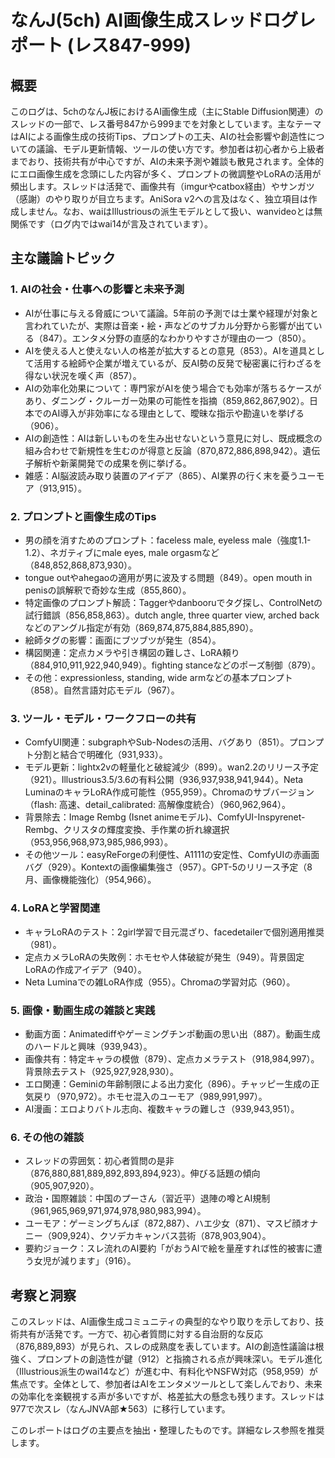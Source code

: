 # なんJ(5ch) AI画像生成スレッドログレポート (レス847-999)

## 概要
このログは、5chのなんJ板におけるAI画像生成（主にStable Diffusion関連）のスレッドの一部で、レス番号847から999までを対象としています。主なテーマはAIによる画像生成の技術Tips、プロンプトの工夫、AIの社会影響や創造性についての議論、モデル更新情報、ツールの使い方です。参加者は初心者から上級者までおり、技術共有が中心ですが、AIの未来予測や雑談も散見されます。全体的にエロ画像生成を念頭にした内容が多く、プロンプトの微調整やLoRAの活用が頻出します。スレッドは活発で、画像共有（imgurやcatbox経由）やサンガツ（感謝）のやり取りが目立ちます。AniSora v2への言及はなく、独立項目は作成しません。なお、waiはIllustriousの派生モデルとして扱い、wanvideoとは無関係です（ログ内ではwai14が言及されています）。

## 主な議論トピック
### 1. AIの社会・仕事への影響と未来予測
- AIが仕事に与える脅威について議論。5年前の予測では士業や経理が対象と言われていたが、実際は音楽・絵・声などのサブカル分野から影響が出ている（847）。エンタメ分野の直感的なわかりやすさが理由の一つ（850）。
- AIを使える人と使えない人の格差が拡大するとの意見（853）。AIを道具として活用する絵師や企業が増えているが、反AI勢の反発で秘密裏に行わざるを得ない状況を嘆く声（857）。
- AIの効率化効果について：専門家がAIを使う場合でも効率が落ちるケースがあり、ダニング・クルーガー効果の可能性を指摘（859,862,867,902）。日本でのAI導入が非効率になる理由として、曖昧な指示や勘違いを挙げる（906）。
- AIの創造性：AIは新しいものを生み出せないという意見に対し、既成概念の組み合わせで新規性を生むのが得意と反論（870,872,886,898,942）。遺伝子解析や新薬開発での成果を例に挙げる。
- 雑感：AI脳波読み取り装置のアイデア（865）、AI業界の行く末を憂うユーモア（913,915）。

### 2. プロンプトと画像生成のTips
- 男の顔を消すためのプロンプト：faceless male, eyeless male（強度1.1-1.2）、ネガティブにmale eyes, male orgasmなど（848,852,868,873,930）。
- tongue outやahegaoの適用が男に波及する問題（849）。open mouth in penisの誤解釈で奇妙な生成（855,860）。
- 特定画像のプロンプト解読：Taggerやdanbooruでタグ探し、ControlNetの試行錯誤（856,858,863）。dutch angle, three quarter view, arched backなどのアングル指定が有効（869,874,875,884,885,890）。
- 絵師タグの影響：画面にブツブツが発生（854）。
- 構図関連：定点カメラや引き構図の難しさ、LoRA頼り（884,910,911,922,940,949）。fighting stanceなどのポーズ制御（879）。
- その他：expressionless, standing, wide armなどの基本プロンプト（858）。自然言語対応モデル（967）。

### 3. ツール・モデル・ワークフローの共有
- ComfyUI関連：subgraphやSub-Nodesの活用、バグあり（851）。プロンプト分割と結合で明確化（931,933）。
- モデル更新：lightx2vの軽量化と破綻減少（899）。wan2.2のリリース予定（921）。Illustrious3.5/3.6の有料公開（936,937,938,941,944）。Neta LuminaのキャラLoRA作成可能性（955,959）。Chromaのサブバージョン（flash: 高速、detail_calibrated: 高解像度統合）（960,962,964）。
- 背景除去：Image Rembg (Isnet animeモデル)、ComfyUI-Inspyrenet-Rembg、クリスタの輝度変換、手作業の折れ線選択（953,956,968,973,985,986,993）。
- その他ツール：easyReForgeの利便性、A1111の安定性、ComfyUIの赤画面バグ（929）。Kontextの画像編集強さ（957）。GPT-5のリリース予定（8月、画像機能強化）（954,966）。

### 4. LoRAと学習関連
- キャラLoRAのテスト：2girl学習で目元混ざり、facedetailerで個別適用推奨（981）。
- 定点カメラLoRAの失敗例：ホモセや人体破綻が発生（949）。背景固定LoRAの作成アイデア（940）。
- Neta Luminaでの雑LoRA作成（955）。Chromaの学習対応（960）。

### 5. 画像・動画生成の雑談と実践
- 動画方面：Animatediffやゲーミングチンポ動画の思い出（887）。動画生成のハードルと興味（939,943）。
- 画像共有：特定キャラの模倣（879）、定点カメラテスト（918,984,997）。背景除去テスト（925,927,928,930）。
- エロ関連：Geminiの年齢制限による出力変化（896）。チャッピー生成の正気戻り（970,972）。ホモセ混入のユーモア（989,991,997）。
- AI漫画：エロよりバトル志向、複数キャラの難しさ（939,943,951）。

### 6. その他の雑談
- スレッドの雰囲気：初心者質問の是非（876,880,881,889,892,893,894,923）。伸びる話題の傾向（905,907,920）。
- 政治・国際雑談：中国のプーさん（習近平）退陣の噂とAI規制（961,965,969,971,974,978,980,983,994）。
- ユーモア：ゲーミングちんぽ（872,887）、ハエ少女（871）、マスピ顔オナニー（909,924）、クソデカキャンバス芸術（878,903,904）。
- 要約ジョーク：スレ流れのAI要約「がおうAIで絵を量産すれば性的被害に遭う女児が減ります」（916）。

## 考察と洞察
このスレッドは、AI画像生成コミュニティの典型的なやり取りを示しており、技術共有が活発です。一方で、初心者質問に対する自治厨的な反応（876,889,893）が見られ、スレの成熟度を表しています。AIの創造性議論は根強く、プロンプトの創造性が鍵（912）と指摘される点が興味深い。モデル進化（Illustrious派生のwai14など）が進む中、有料化やNSFW対応（958,959）が焦点です。全体として、参加者はAIをエンタメツールとして楽しんでおり、未来の効率化を楽観視する声が多いですが、格差拡大の懸念も残ります。スレッドは977で次スレ（なんJNVA部★563）に移行しています。

このレポートはログの主要点を抽出・整理したものです。詳細なレス参照を推奨します。